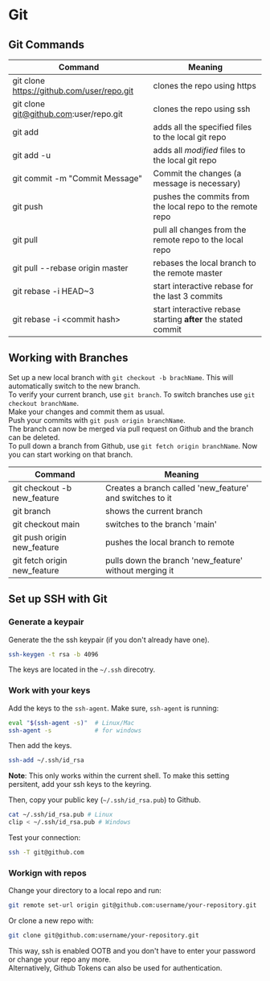 # Git

## Git Commands

| Command                                    | Meaning                                                       |
| ------------------------------------------ | ------------------------------------------------------------- |
| git clone https://github.com/user/repo.git | clones the repo using https                                   |
| git clone git@github.com:user/repo.git     | clones the repo using ssh                                     |
| git add                                    | adds all the specified files to the local git repo            |
| git add -u                                 | adds all _modified_ files to the local git repo               |
| git commit -m "Commit Message"             | Commit the changes (a message is necessary)                   |
| git push                                   | pushes the commits from the local repo to the remote repo     |
| git pull                                   | pull all changes from the remote repo to the local repo       |
| git pull --rebase origin master            | rebases the local branch to the remote master                 |
| git rebase -i HEAD~3                       | start interactive rebase for the last 3 commits               |
| git rebase -i \<commit hash>               | start interactive rebase starting __after__ the stated commit |

## Working with Branches

Set up a new local branch with `git checkout -b brachName`. This will automatically switch to the new branch.  
To verify your current branch, use `git branch`. To switch branches use `git checkout branchName`.  
Make your changes and commit them as usual.  
Push your commits with `git push origin branchName`.  
The branch can now be merged via pull request on Github and the branch can be deleted.  
To pull down a branch from Github, use `git fetch origin branchName`. Now you can start working on that branch.

| Command                      | Meaning                                                  |
| ---------------------------- | -------------------------------------------------------- |
| git checkout -b new_feature  | Creates a branch called 'new_feature' and switches to it |
| git branch                   | shows the current branch                                 |
| git checkout main            | switches to the branch 'main'                            |
| git push origin new_feature  | pushes the local branch to remote                        |
| git fetch origin new_feature | pulls down the branch 'new_feature' without merging it   |

## Set up SSH with Git

### Generate a keypair

Generate the the ssh keypair (if you don't already have one).

```sh
ssh-keygen -t rsa -b 4096
```

The keys are located in the `~/.ssh` direcotry.

### Work with your keys

Add the keys to the `ssh-agent`.
Make sure, `ssh-agent` is running:

```sh
eval "$(ssh-agent -s)"  # Linux/Mac
ssh-agent -s            # for windows
```

Then add the keys.

```sh
ssh-add ~/.ssh/id_rsa
```

__Note__: This only works within the current shell. To make this setting persitent, add your ssh keys to the keyring.

Then, copy your public key (`~/.ssh/id_rsa.pub`) to Github.

```sh
cat ~/.ssh/id_rsa.pub # Linux
clip < ~/.ssh/id_rsa.pub # Windows
```

Test your connection:

```sh
ssh -T git@github.com
```

### Workign with repos

Change your directory to a local repo and run:

```sh
git remote set-url origin git@github.com:username/your-repository.git
```

Or clone a new repo with:

```sh
git clone git@github.com:username/your-repository.git
```

This way, ssh is enabled OOTB and you don't have to enter your password or change your repo any more.  
Alternatively, Github Tokens can also be used for authentication.
